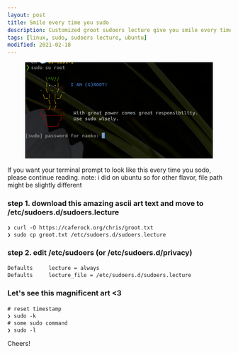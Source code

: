 ```yaml
---
layout: post
title: Smile every time you sudo
description: Customized groot sudoers lecture give you smile every time.
tags: [linux, sudo, sudoers lecture, ubuntu]
modified: 2021-02-18
---
```


<figure class="full">
	<img src="/images/2021-02-18-groot.png" alt="groot">
</figure>

If you want your terminal prompt to look like this every time you sodo, please continue reading.
note: i did on ubuntu so for other flavor, file path might be slightly different

### step 1. download this amazing ascii art text and move to /etc/sudoers.d/sudoers.lecture

    ❯ curl -O https://caferock.org/chris/groot.txt
    ❯ sudo cp groot.txt /etc/sudoers.d/sudoers.lecture

### step 2. edit /etc/sudoers (or /etc/sudoers.d/privacy)

    Defaults     lecture = always
    Defaults     lecture_file = /etc/sudoers.d/sudoers.lecture    

### Let's see this magnificent art <3

    # reset timestamp
    ❯ sudo -k  
    # some sudo command
    ❯ sudo -l

Cheers!
